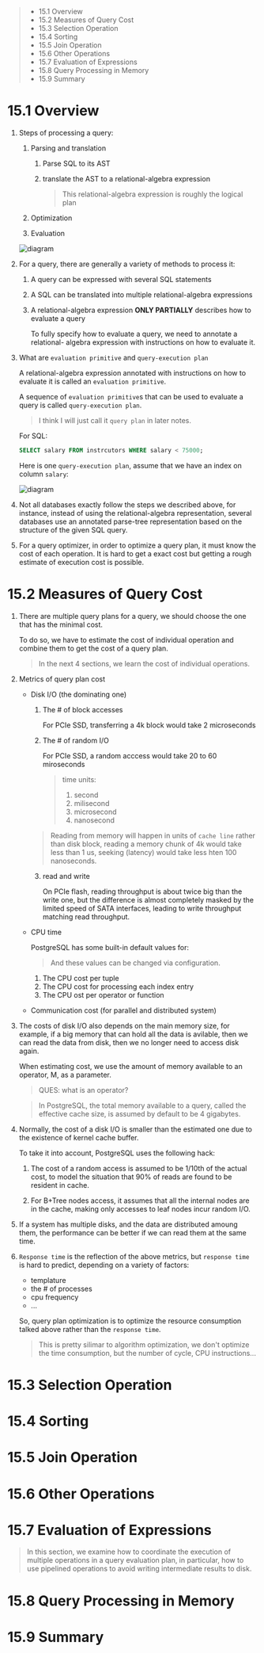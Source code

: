> * 15.1 Overview
> * 15.2 Measures of Query Cost
> * 15.3 Selection Operation
> * 15.4 Sorting
> * 15.5 Join Operation
> * 15.6 Other Operations
> * 15.7 Evaluation of Expressions
> * 15.8 Query Processing in Memory
> * 15.9 Summary

# 15.1 Overview

1. Steps of processing a query:

   1. Parsing and translation

      1. Parse SQL to its AST
      2. translate the AST to a relational-algebra expression

         > This relational-algebra expression is roughly the logical plan

   2. Optimization
   3. Evaluation

   ![diagram](https://github.com/SteveLauC/pic/blob/main/Screenshot%20from%202024-01-01%2012-54-20.png)

2. For a query, there are generally a variety of methods to process it:

   1. A query can be expressed with several SQL statements
   2. A SQL can be translated into multiple relational-algebra expressions
   3. A relational-algebra expression **ONLY PARTIALLY** describes how to evaluate 
      a query

      To fully specify how to evaluate a query, we need to annotate a relational-
      algebra expression with instructions on how to evaluate it.

3. What are `evaluation primitive` and `query-execution plan`

   A relational-algebra expression annotated with instructions on how to
   evaluate it is called an `evaluation primitive`.

   A sequence of `evaluation primitive`s that can be used to evaluate a query
   is called `query-execution plan`.

   > I think I will just call it `query plan` in later notes.

   For  SQL:

   ```sql
   SELECT salary FROM instrcutors WHERE salary < 75000;
   ```

   Here is one `query-execution plan`, assume that we have an index on column
   `salary`:

   ![diagram](https://github.com/SteveLauC/pic/blob/main/Screenshot%20from%202024-01-01%2014-38-05.png)

4. Not all databases exactly follow the steps we described above, for instance,
   instead of using the relational-algebra representation, several databases use
   an annotated parse-tree representation based on the structure of the given
   SQL query.

5. For a query optimizer, in order to optimize a query plan, it must know the
   cost of each operation. It is hard to get a exact cost but getting a rough
   estimate of execution cost is possible.

# 15.2 Measures of Query Cost

1. There are multiple query plans for a query, we should choose the one
   that has the minimal cost.

   To do so, we have to estimate the cost of individual operation and combine
   them to get the cost of a query plan.

   > In the next 4 sections, we learn the cost of individual operations.

2. Metrics of query plan cost

   * Disk I/O (the dominating one)

     1. The # of block accesses
   
        For PCIe SSD, transferring a 4k block would take 2 microseconds
        
     2. The # of random I/O

        For PCIe SSD, a random acccess would take 20 to 60 miroseconds

        > time units:
        >
        > 1. second
        > 2. milisecond
        > 3. microsecond
        > 4. nanosecond

     > Reading from memory will happen in units of `cache line` rather than
     > disk block, reading a memory chunk of 4k would take less than 1 us,
     > seeking (latency) would take less hten 100 nanoseconds.

     3. read and write

        On PCIe flash, reading throughput is about twice big than the write one,
        but the difference is almost completely masked by the limited speed of
        SATA interfaces, leading to write throughput matching read throughput.

   * CPU time

     PostgreSQL has some built-in default values for:

     > And these values can be changed via configuration.

     1. The CPU cost per tuple
     2. The CPU cost for processing each index entry
     3. The CPU ost per operator or function

   * Communication cost (for parallel and distributed system)

3. The costs of disk I/O also depends on the main memory size, for example, if
   a big memory that can hold all the data is avilable, then we can read the 
   data from disk, then we no longer need to access disk again.

   When estimating cost, we use the amount of memory available to an operator,
   M, as a parameter.

   > QUES: what is an operator?

   > In PostgreSQL, the total memory available to a query, called the effective
   > cache size, is assumed by default to be 4 gigabytes.

4. Normally, the cost of a disk I/O is smaller than the estimated one due to the
   existence of kernel cache buffer.

   To take it into account, PostgreSQL uses the following hack:

   1. The cost of a random access is assumed to be 1/10th of the actual cost, to
      model the situation that 90% of reads are found to be resident in cache.

   2. For B+Tree nodes access, it assumes that all the internal nodes are in the
      cache, making only accesses to leaf nodes incur random I/O.

5. If a system has multiple disks, and the data are distributed amoung them, the
   performance can be better if we can read them at the same time.

6. `Response time` is the reflection of the above metrics, but `response time`
   is hard to predict, depending on a variety of factors:

   * templature
   * the # of processes
   * cpu frequency
   * ...

   So, query plan optimization is to optimize the resource consumption talked
   above rather than the `response time`.

   > This is pretty silimar to algorithm optimization, we don't optimize the
   > time consumption, but the number of cycle, CPU instructions...

# 15.3 Selection Operation


# 15.4 Sorting
# 15.5 Join Operation
# 15.6 Other Operations
# 15.7 Evaluation of Expressions

> In this section, we examine how to coordinate the execution of multiple 
> operations in a query evaluation plan, in particular, how to use pipelined
> operations to avoid writing intermediate results to disk.

# 15.8 Query Processing in Memory
# 15.9 Summary
